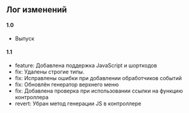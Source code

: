 ## Лог изменений

#### 1.0

* Выпуск

#### 1.1

* feature: Добавлена поддержка JavaScript и шорткодов
* fix: Удалены строгие типы.
* fix: Исправлены ошибки при добавлении обработчиков событий
* fix: Обновлён генератор верхнего меню
* fix: Добавлена проверка при использовании ссылки на функцию контроллера
* revert: Убран метод генерации JS в контроллере

